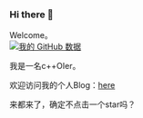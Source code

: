 ### Hi there 👋
Welcome。  
[![我的 GitHub 数据](https://github-readme-stats.vercel.app/api?username=jsh-jsh)]()

我是一名c++OIer。

欢迎访问我的个人Blog：[here](https://imoier.fun)

来都来了，确定不点击一个star吗？
